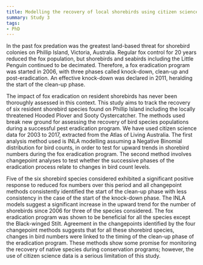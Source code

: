 ```yaml
---
title: Modelling the recovery of local shorebirds using citizen science data following a fox eradication program 
summary: Study 3
tags:
- PhD
---
```


In the past fox predation was the greatest land-based threat for shorebird colonies on Phillip Island, Victoria, Australia. Regular fox control for 20 years reduced the fox population, but shorebirds and seabirds including the Little Penguin continued to be decimated. Therefore, a fox eradication program was started in 2006, with three phases called knock-down, clean-up and post-eradication. An effective knock-down was declared in 2011, heralding the start of the clean-up phase. 

The impact of fox eradication on resident shorebirds has never been thoroughly assessed in this context. This study aims to track the recovery of six resident shorebird species found on Phillip Island including the locally threatened Hooded Plover and Sooty Oystercatcher. The methods used break new ground for assessing the recovery of bird species populations during a successful pest eradication program. We have used citizen science data for 2003 to 2017, extracted from the Atlas of Living Australia. The first analysis method used is INLA modelling assuming a Negative Binomial distribution for bird counts, in order to test for upward trends in shorebird numbers during the fox eradication program. The second method involves changepoint analyses to test whether the successive phases of the eradication process relate to changes in bird count levels. 

Five of the six shorebird species considered exhibited a significant positive response to reduced fox numbers over this period and all changepoint methods consistently identified the start of the clean-up phase with less consistency in the case of the start of the knock-down phase. The INLA models suggest a significant increase in the upward trend for the number of shorebirds since 2006 for three of the species considered. The fox eradication program was shown to be beneficial for all the species except the Black-winged Stilt. Agreement in the changepoints identified by the four changepoint methods suggests that for all these shorebird species, changes in bird numbers were linked to the timing of the clean-up phase of the eradication program. These methods show some promise for monitoring the recovery of native species during conservation programs; however, the use of citizen science data is a serious limitation of this study. 
